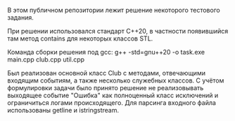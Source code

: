 В этом публичном репозитории лежит решение некоторого тестового задания.

При решении использовался стандарт С++20, в частности появившийся там метод contains для некоторых классов STL. 

Команда сборки решения под gcc:
g++ -std=gnu++20 -o task.exe main.cpp club.cpp util.cpp

Был реализован основной класс Club с методами, отвечающими входящим событиям, а также несколько служебных классов. С учётом формулировки задачи было принято решение не реализовывать выходящее событие "Ошибка" как полноценный класс исключений и ограничиться логами происходящего. Для парсинга входного файла использованы getline и istringstream.